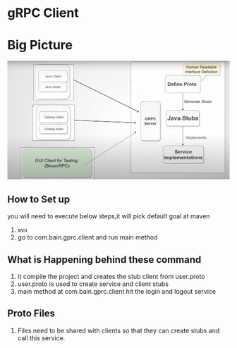 # gRPC Client

# Big Picture

![img.png](img.png)

## How to Set up

you will need to execute below steps,it will pick default goal at maven 

1. ```mvn ```
2. go to com.bain.gprc.client and run main method


## What is Happening behind these command
 1. it compile the project and creates the stub client from user.proto
 2. user.proto is used to create service and client stubs
 3. main method at com.bain.gprc.client hit the login and logout service



## Proto Files
1. Files need to be shared with clients so that they can create stubs and call this service.
